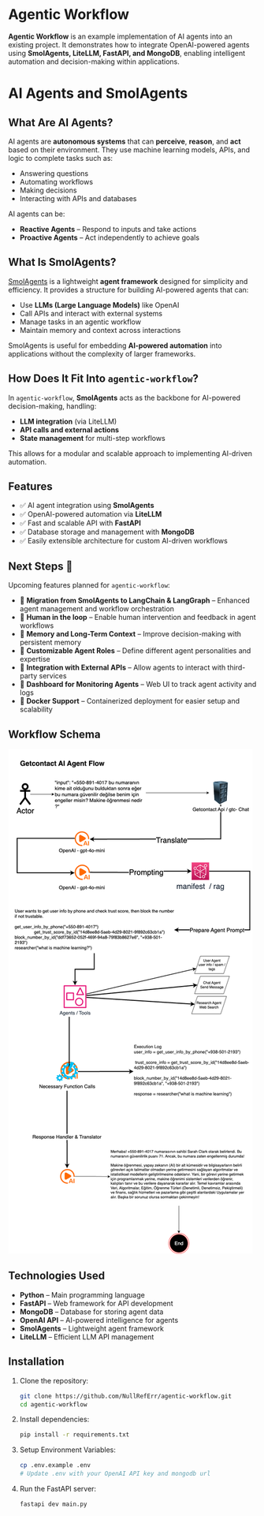 # Agentic Workflow

**Agentic Workflow** is an example implementation of AI agents into an existing project. It demonstrates how to
integrate OpenAI-powered agents using **SmolAgents, LiteLLM, FastAPI, and MongoDB**, enabling intelligent automation and
decision-making within applications.

# AI Agents and SmolAgents

## What Are AI Agents?

AI agents are **autonomous systems** that can **perceive**, **reason**, and **act** based on their environment. They use
machine learning models, APIs, and logic to complete tasks such as:

- Answering questions
- Automating workflows
- Making decisions
- Interacting with APIs and databases

AI agents can be:

- **Reactive Agents** – Respond to inputs and take actions
- **Proactive Agents** – Act independently to achieve goals

## What Is SmolAgents?

[SmolAgents](https://github.com/smol-ai/developer/) is a lightweight **agent framework** designed for simplicity and
efficiency. It provides a structure for building AI-powered agents that can:

- Use **LLMs (Large Language Models)** like OpenAI
- Call APIs and interact with external systems
- Manage tasks in an agentic workflow
- Maintain memory and context across interactions

SmolAgents is useful for embedding **AI-powered automation** into applications without the complexity of larger
frameworks.

## How Does It Fit Into `agentic-workflow`?

In `agentic-workflow`, **SmolAgents** acts as the backbone for AI-powered decision-making, handling:

- **LLM integration** (via LiteLLM)
- **API calls and external actions**
- **State management** for multi-step workflows

This allows for a modular and scalable approach to implementing AI-driven automation.

## Features

- ✅ AI agent integration using **SmolAgents**
- ✅ OpenAI-powered automation via **LiteLLM**
- ✅ Fast and scalable API with **FastAPI**
- ✅ Database storage and management with **MongoDB**
- ✅ Easily extensible architecture for custom AI-driven workflows

## Next Steps 🚀

Upcoming features planned for `agentic-workflow`:

- 🔹 **Migration from SmolAgents to LangChain & LangGraph** – Enhanced agent management and workflow orchestration
- 🔹 **Human in the loop** – Enable human intervention and feedback in agent workflows
- 🔹 **Memory and Long-Term Context** – Improve decision-making with persistent memory
- 🔹 **Customizable Agent Roles** – Define different agent personalities and expertise
- 🔹 **Integration with External APIs** – Allow agents to interact with third-party services
- 🔹 **Dashboard for Monitoring Agents** – Web UI to track agent activity and logs
- 🔹 **Docker Support** – Containerized deployment for easier setup and scalability

## Workflow Schema

![Agentic Workflow Screenshot](agentic_workflow.png)

## Technologies Used

- **Python** – Main programming language
- **FastAPI** – Web framework for API development
- **MongoDB** – Database for storing agent data
- **OpenAI API** – AI-powered intelligence for agents
- **SmolAgents** – Lightweight agent framework
- **LiteLLM** – Efficient LLM API management

## Installation

1. Clone the repository:
   ```bash
   git clone https://github.com/NullRefErr/agentic-workflow.git
   cd agentic-workflow
2. Install dependencies:
   ```bash
   pip install -r requirements.txt
3. Setup Environment Variables:
   ```bash
   cp .env.example .env
   # Update .env with your OpenAI API key and mongodb url
4. Run the FastAPI server:
   ```bash
   fastapi dev main.py